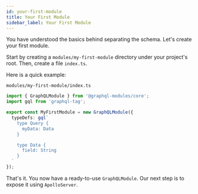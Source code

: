 ```yaml
---
id: your-first-module
title: Your First Module
sidebar_label: Your First Module
---
```


You have understood the basics behind separating the schema. Let's create your first module.

Start by creating a `modules/my-first-module` directory under your project's root. Then, create a file `index.ts`.

Here is a quick example:

`modules/my-first-module/index.ts`

```typescript
import { GraphQLModule } from '@graphql-modules/core';
import gql from 'graphql-tag';

export const MyFirstModule = new GraphQLModule({
  typeDefs: gql`
    type Query {
      myData: Data
    }

    type Data {
      field: String
    }
  `
});
```

That's it. You now have a ready-to-use `GraphQLModule`. Our next step is to expose it using `ApolloServer`.

